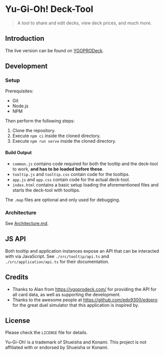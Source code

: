 # Yu-Gi-Oh! Deck-Tool

> A tool to share and edit decks, view deck prices, and much more.

## Introduction

The live version can be found on [YGOPRODeck](https://ygoprodeck.com/card-database/deck-prices/).

## Development

### Setup

Prerequisites:

-   Git
- Node.js
- NPM

Then perform the following steps:

1. Clone the repository.
2. Execute `npm ci` inside the cloned directory.
3. Execute `npm run serve` inside the cloned directory.

#### Build Output

-   `common.js` contains code required for both the tooltip and the deck-tool to work, **and has to be
    loaded before these**.
- `tooltip.js` and `tooltip.css` contain code for the tooltips.
- `app.js` and `app.css` contain code for the actual deck-tool.
- `index.html` contains a basic setup loading the aforementioned files and starts the deck-tool with tooltips.

The `.map` files are optional and only used for debugging.

### Architecture

See [Architecture.md](./ARCHITECTURE.md).

## JS API

Both tooltip and application instances expose an API that can be interacted with via JavaScript. See `./src/tooltip/api.ts` and `./src/application/api.ts` for their documentation.

## Credits

-   Thanks to Alan from <https://ygoprodeck.com/> for providing the API for all card data, as well as
    supporting the development.
-   Thanks to the awesome people at <https://github.com/edo9300/edopro> for the great duel simulator
    that this application is inspired by.

## License

Please check the `LICENSE` file for details.

Yu-Gi-Oh! is a trademark of Shueisha and Konami. This project is not affiliated with or endorsed by
Shueisha or Konami.
